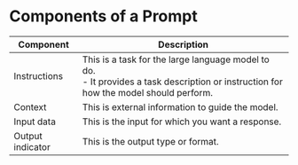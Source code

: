 # Components of a Prompt

| Component        | Description                                                                                                                               |
|------------------|-------------------------------------------------------------------------------------------------------------------------------------------|
| Instructions     | This is a task for the large language model to do. <br/>- It provides a task description or instruction for how the model should perform. |
| Context          | This is external information to guide the model.                                                                                          |
| Input data       | This is the input for which you want a response.                                                                                          |
| Output indicator | This is the output type or format.                                                                                                        |
